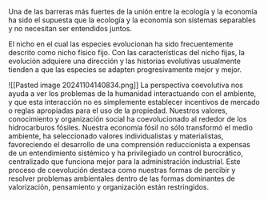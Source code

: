 Una de las barreras más fuertes de la unión entre la ecología y la economía ha sido el supuesta que la ecología y la economía son sistemas separables y no necesitan ser entendidos juntos.

El nicho en el cual las especies evolucionan ha sido frecuentemente descrito como nicho físico fijo. Con las características del nicho fijas, la evolución adquiere una dirección y las historias evolutivas usualmente tienden a que las especies se adapten progresivamente mejor y mejor.

![[Pasted image 20241104140834.png]]
La perspectiva coevolutiva nos ayuda a ver los problemas de la humanidad interactuando con el ambiente, y que esta interacción no es simplemente establecer incentivos de mercado o reglas apropiadas para el uso de la propiedad. Nuestros valores, conocimiento y organización social ha coevolucionado al rededor de los hidrocarburos fósiles. Nuestra economía fósil no sólo transformó el medio ambiente, ha seleccionado valores individualistas y materialistas, favoreciendo el desarrollo de una comprensión reduccionista a expensas de un entendimiento sistémico y ha privilegiado un control burocrático, centralizado que funciona mejor para la administración industrial. Este proceso de coevolución destaca como nuestras formas de percibir y resolver problemas ambientales dentro de las formas dominantes de valorización, pensamiento y organización están restringidos.